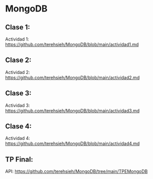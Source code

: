 # MongoDB

## Clase 1:
Actividad 1: https://github.com/terehsieh/MongoDB/blob/main/actividad1.md
    
## Clase 2:
Actividad 2: https://github.com/terehsieh/MongoDB/blob/main/actividad2.md 

## Clase 3:
Actividad 3: https://github.com/terehsieh/MongoDB/blob/main/actividad3.md

## Clase 4:
Actividad 4: https://github.com/terehsieh/MongoDB/blob/main/actividad4.md

## TP Final:   
API: https://github.com/terehsieh/MongoDB/tree/main/TPEMongoDB
